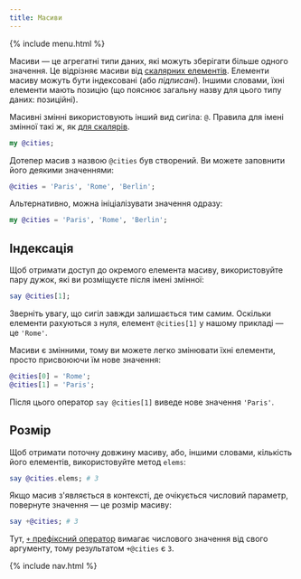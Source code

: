 ```yaml
---
title: Масиви
---
```


{% include menu.html %}

Масиви — це агрегатні типи даних, які можуть зберігати більше одного значення. Це відрізняє масиви від [скалярних елементів](/uk/essentials/scalar-variables). Елементи масиву можуть бути індексовані (або _підписані_). Іншими словами, їхні елементи мають позицію (що пояснює загальну назву для цього типу даних: позиційні).

Масивні змінні використовують інший вид сигіла: `@`. Правила для імені змінної такі ж, як [для скалярів](/uk/essentials/scalar-variables/identifiers/).

```raku
my @cities;
```

Дотепер масив з назвою `@cities` був створений. Ви можете заповнити його деякими значеннями:

```raku
@cities = 'Paris', 'Rome', 'Berlin';
```

Альтернативно, можна ініціалізувати значення одразу:

```raku
my @cities = 'Paris', 'Rome', 'Berlin';
```

## Індексація

Щоб отримати доступ до окремого елемента масиву, використовуйте пару дужок, які ви розміщуєте після імені змінної:

```raku
say @cities[1];
```

Зверніть увагу, що сигіл завжди залишається тим самим. Оскільки елементи рахуються з нуля, елемент `@cities[1]` у нашому прикладі — це `'Rome'`.

Масиви є змінними, тому ви можете легко змінювати їхні елементи, просто присвоюючи їм нове значення:

```raku
@cities[0] = 'Rome';
@cities[1] = 'Paris';
```

Після цього оператор `say @cities[1]` виведе нове значення `'Paris'`.

## Розмір

Щоб отримати поточну довжину масиву, або, іншими словами, кількість його елементів, використовуйте метод `elems`:

```raku
say @cities.elems; # 3
```

Якщо масив з'являється в контексті, де очікується числовий параметр, повернуте значення — це розмір масиву:

```raku
say +@cities; # 3
```

Тут, [`+` префіксний оператор](/uk/essentials/coercion/prefixes) вимагає числового значення від свого аргументу, тому результатом `+@cities` є `3`.

{% include nav.html %}